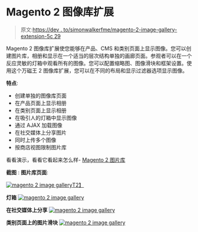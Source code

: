 # Magento 2 图像库扩展

> 原文:[https://dev . to/simonwalkerfme/magento-2-image-gallery-extension-5c 29](https://dev.to/simonwalkerfme/magento-2-image-gallery-extension-5c29)

Magento 2 图像库扩展使您能够在产品、CMS 和类别页面上显示图像。您可以创建图片库，相册和显示在一个适当的层次结构单独的画廊页面。参观者可以在一个反应灵敏的灯箱中观看所有的图像。您可以配置缩略图、图像滑块和框架设置。使用这个万磁王 2 图像库扩展，您可以在不同的布局和显示过滤器选项显示图像。

**特点**:

*   创建单独的图像库页面
*   在产品页面上显示相册
*   在类别页面上显示相册
*   在吸引人的灯箱中显示图像
*   通过 AJAX 加载图像
*   在社交媒体上分享图片
*   同时上传多个图像
*   按商店视图限制图片库

看看演示，看看它看起来怎么样- [Magento 2 图片库](https://www.fmeextensions.com/photo-image-gallery-magento-2.html)

**截图** :
**图片库页面**:

[![magento 2 image gallery](../Images/353c137c089dc3ec3b34ab433621dfed.png)T2】](https://res.cloudinary.com/practicaldev/image/fetch/s--KvafRgtL--/c_limit%2Cf_auto%2Cfl_progressive%2Cq_66%2Cw_880/https://www.fmeextensions.com/skin/frontend/default/fme_new/images/photo_gallery_m2/create-photo-gallery-page.gif)

**灯箱**
[![magento 2 image gallery](../Images/f0a43011cbb4cecf720b7b0b2560775e.png)](https://res.cloudinary.com/practicaldev/image/fetch/s--YKgiq_nu--/c_limit%2Cf_auto%2Cfl_progressive%2Cq_66%2Cw_880/https://www.fmeextensions.com/skin/frontend/default/fme_new/images/photo_gallery_m2/display-images-in-lightbox.gif)

**在社交媒体上分享**
[![magento 2 image gallery](../Images/cedf0448605fe753a664540ae0b45f76.png)](https://res.cloudinary.com/practicaldev/image/fetch/s--1NQxULwV--/c_limit%2Cf_auto%2Cfl_progressive%2Cq_66%2Cw_880/https://www.fmeextensions.com/skin/frontend/default/fme_new/images/photo_gallery_m2/share-images-on-social-media.gif)

**类别页面上的图片滑块**
[![magento 2 image gallery](../Images/d6263414ecb3d52e605576575d6c2c37.png)](https://res.cloudinary.com/practicaldev/image/fetch/s--86VfCgOY--/c_limit%2Cf_auto%2Cfl_progressive%2Cq_66%2Cw_880/https://www.fmeextensions.com/skin/frontend/default/fme_new/images/photo_gallery_m2/display-albums-on-category-page.gif)